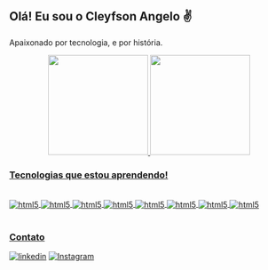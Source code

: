 
## Olá! Eu sou o Cleyfson Angelo ✌️

Apaixonado por tecnologia, e por história.

<div align="center">
  <a href="https://github.com/Cleyf">
  <img height="180em" src="https://github-readme-stats.vercel.app/api?username=Cleyf&show_icons=true&theme=dracula&include_all_commits=true&count_private=true"/>
  <img height="180em" src="https://github-readme-stats.vercel.app/api/top-langs/?username=Cleyf&layout=compact&langs_count=7&theme=dracula"/>
</div>

### Tecnologias que estou aprendendo!

<div style="display: inlineblock"><br/>
  <img align="center" alt="html5" src="https://img.shields.io/badge/Java-ED8B00?style=for-the-badge&logo=java&logoColor=white"/>
  <img align="center" alt="html5" src="https://img.shields.io/badge/HTML5-E34F26?style=for-the-badge&logo=html5&logoColor=white"/>
  <img align="center" alt="html5" src="https://img.shields.io/badge/CSS3-1572B6?style=for-the-badge&logo=css3&logoColor=white"/>
  <img align="center" alt="html5" src="https://img.shields.io/badge/React-20232A?style=for-the-badge&logo=react&logoColor=61DAFB"/>
  <img align="center" alt="html5" src="https://img.shields.io/badge/Spring-6DB33F?style=for-the-badge&logo=spring&logoColor=white"/>
  <img align="center" alt="html5" src="https://img.shields.io/badge/MySQL-00000F?style=for-the-badge&logo=mysql&logoColor=white"/>
  <img align="center" alt="html5" src="https://img.shields.io/badge/Docker-2496ED?style=for-the-badge&logo=docker&logoColor=white"/>
  <img align="center" alt="html5" src="https://img.shields.io/badge/Git-E34F26?style=for-the-badge&logo=git&logoColor=white"/>
</div><br/>

### Contato
[![linkedin](https://img.shields.io/badge/LinkedIn-0077B5?style=for-the-badge&logo=linkedin&logoColor=white)](https://www.linkedin.com/in/cleyfson-angelo-da-silva-608a68226/)
[![Instagram](https://img.shields.io/badge/Instagram-E4405F?style=for-the-badge&logo=instagram&logoColor=white)](https://www.instagram.com/cleyfsonnen/)
  
